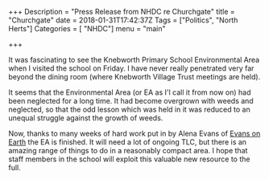 +++ 
Description = "Press Release from NHDC re Churchgate" 
title = "Churchgate" date = 2018-01-31T17:42:37Z 
Tags = ["Politics", "North Herts"] Categories = [ "NHDC"] menu = "main"

+++

It was fascinating to see the Knebworth Primary School Environmental Area when I visited the school on Friday. I have never really penetrated very far beyond the dining room (where Knebworth Village Trust meetings are held). 

It seems that the Environmental Area (or EA as I'l call it from now on) had been neglected for a long time. It had become overgrown with weeds and neglected, so that the odd lesson which was held in it was reduced to an unequal struggle against the growth of weeds.

Now, thanks to many weeks of hard work put in by Alena Evans of [Evans on Earth](https://www.facebook.com/EvansonEarthgardens/) the EA is finished. It will need a lot of ongoing TLC, but there is an amazing range of things to do in a reasonably compact area. I hope that staff members in the school will exploit this valuable new resource to the full.